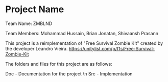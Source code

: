# Project Name

Team Name: ZMBLND

Team Members: Mohammad Hussain, Brian Jonatan, Shivaansh Prasann


This project is a reimplementation of "Free Survival Zombie Kit" created by the developer Leandro 
Vieira.
https://unitylist.com/p/f1s/Free-Survival-Zombie-Kit

The folders and files for this project are as follows:

Doc - Documentation for the project \n
Src - Implementation

